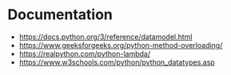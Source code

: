 # Documentation 

- https://docs.python.org/3/reference/datamodel.html
- https://www.geeksforgeeks.org/python-method-overloading/
- https://realpython.com/python-lambda/
- https://www.w3schools.com/python/python_datatypes.asp
